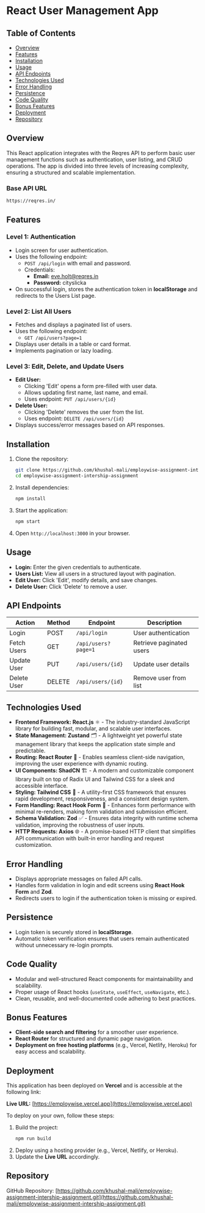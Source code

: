 # React User Management App

## Table of Contents

- [Overview](#overview)
- [Features](#features)
- [Installation](#installation)
- [Usage](#usage)
- [API Endpoints](#api-endpoints)
- [Technologies Used](#technologies-used)
- [Error Handling](#error-handling)
- [Persistence](#persistence)
- [Code Quality](#code-quality)
- [Bonus Features](#bonus-features)
- [Deployment](#deployment)
- [Repository](#repository)

## Overview

This React application integrates with the Reqres API to perform basic user management functions such as authentication, user listing, and CRUD operations. The app is divided into three levels of increasing complexity, ensuring a structured and scalable implementation.

### Base API URL

`https://reqres.in/`

## Features

### Level 1: Authentication

- Login screen for user authentication.
- Uses the following endpoint:
  - `POST /api/login` with email and password.
  - Credentials:
    - **Email:** eve.holt@reqres.in
    - **Password:** cityslicka
- On successful login, stores the authentication token in **localStorage** and redirects to the Users List page.

### Level 2: List All Users

- Fetches and displays a paginated list of users.
- Uses the following endpoint:
  - `GET /api/users?page=1`
- Displays user details in a table or card format.
- Implements pagination or lazy loading.

### Level 3: Edit, Delete, and Update Users

- **Edit User:**
  - Clicking 'Edit' opens a form pre-filled with user data.
  - Allows updating first name, last name, and email.
  - Uses endpoint: `PUT /api/users/{id}`
- **Delete User:**
  - Clicking 'Delete' removes the user from the list.
  - Uses endpoint: `DELETE /api/users/{id}`
- Displays success/error messages based on API responses.

## Installation

1. Clone the repository:
   ```sh
   git clone https://github.com/khushal-mali/employwise-assignment-intership-assignment.git
   cd employwise-assignment-intership-assignment
   ```
2. Install dependencies:
   ```sh
   npm install
   ```
3. Start the application:
   ```sh
   npm start
   ```
4. Open `http://localhost:3000` in your browser.

## Usage

- **Login:** Enter the given credentials to authenticate.
- **Users List:** View all users in a structured layout with pagination.
- **Edit User:** Click 'Edit', modify details, and save changes.
- **Delete User:** Click 'Delete' to remove a user.

## API Endpoints

| Action      | Method | Endpoint            | Description              |
| ----------- | ------ | ------------------- | ------------------------ |
| Login       | POST   | `/api/login`        | User authentication      |
| Fetch Users | GET    | `/api/users?page=1` | Retrieve paginated users |
| Update User | PUT    | `/api/users/{id}`   | Update user details      |
| Delete User | DELETE | `/api/users/{id}`   | Remove user from list    |

## Technologies Used

- **Frontend Framework: React.js** ⚛️ - The industry-standard JavaScript library for building fast, modular, and scalable user interfaces.
- **State Management: Zustand** 🗂️ - A lightweight yet powerful state management library that keeps the application state simple and predictable.
- **Routing: React Router** 🚀 - Enables seamless client-side navigation, improving the user experience with dynamic routing.
- **UI Components: ShadCN** 🏗️ - A modern and customizable component library built on top of Radix UI and Tailwind CSS for a sleek and accessible interface.
- **Styling: Tailwind CSS** 🎨 - A utility-first CSS framework that ensures rapid development, responsiveness, and a consistent design system.
- **Form Handling: React Hook Form** 📝 - Enhances form performance with minimal re-renders, making form validation and submission efficient.
- **Schema Validation: Zod** ✅ - Ensures data integrity with runtime schema validation, improving the robustness of user inputs.
- **HTTP Requests: Axios** 🌐 - A promise-based HTTP client that simplifies API communication with built-in error handling and request customization.

## Error Handling

- Displays appropriate messages on failed API calls.
- Handles form validation in login and edit screens using **React Hook Form** and **Zod**.
- Redirects users to login if the authentication token is missing or expired.

## Persistence

- Login token is securely stored in **localStorage**.
- Automatic token verification ensures that users remain authenticated without unnecessary re-login prompts.

## Code Quality

- Modular and well-structured React components for maintainability and scalability.
- Proper usage of React hooks (`useState`, `useEffect`, `useNavigate`, etc.).
- Clean, reusable, and well-documented code adhering to best practices.

## Bonus Features

- **Client-side search and filtering** for a smoother user experience.
- **React Router** for structured and dynamic page navigation.
- **Deployment on free hosting platforms** (e.g., Vercel, Netlify, Heroku) for easy access and scalability.

## Deployment

This application has been deployed on **Vercel** and is accessible at the following link:

**Live URL:** [https://employwise.vercel.app](https://employwise.vercel.app)

To deploy on your own, follow these steps:

1. Build the project:
   ```sh
   npm run build
   ```
2. Deploy using a hosting provider (e.g., Vercel, Netlify, or Heroku).
3. Update the **Live URL** accordingly.

## Repository

GitHub Repository: [https://github.com/khushal-mali/employwise-assignment-intership-assignment.git](https://github.com/khushal-mali/employwise-assignment-intership-assignment.git)
